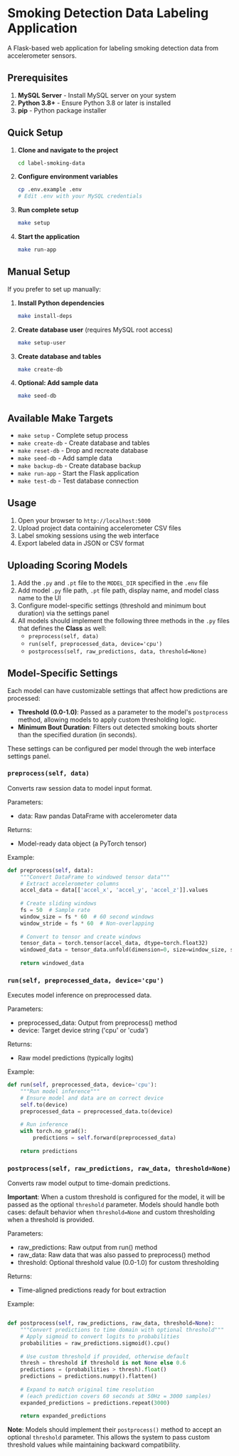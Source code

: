 # Smoking Detection Data Labeling Application

A Flask-based web application for labeling smoking detection data from accelerometer sensors.

## Prerequisites

1. **MySQL Server** - Install MySQL server on your system
2. **Python 3.8+** - Ensure Python 3.8 or later is installed
3. **pip** - Python package installer

## Quick Setup

1. **Clone and navigate to the project**
   ```bash
   cd label-smoking-data
   ```

2. **Configure environment variables**
   ```bash
   cp .env.example .env
   # Edit .env with your MySQL credentials
   ```

3. **Run complete setup**
   ```bash
   make setup
   ```

4. **Start the application**
   ```bash
   make run-app
   ```

## Manual Setup

If you prefer to set up manually:

1. **Install Python dependencies**
   ```bash
   make install-deps
   ```

2. **Create database user** (requires MySQL root access)
   ```bash
   make setup-user
   ```

3. **Create database and tables**
   ```bash
   make create-db
   ```

4. **Optional: Add sample data**
   ```bash
   make seed-db
   ```

## Available Make Targets

- `make setup` - Complete setup process
- `make create-db` - Create database and tables
- `make reset-db` - Drop and recreate database
- `make seed-db` - Add sample data
- `make backup-db` - Create database backup
- `make run-app` - Start the Flask application
- `make test-db` - Test database connection

## Usage

1. Open your browser to `http://localhost:5000`
2. Upload project data containing accelerometer CSV files
3. Label smoking sessions using the web interface
4. Export labeled data in JSON or CSV format

## Uploading Scoring Models


1. Add the `.py` and `.pt` file to the `MODEL_DIR` specified in the `.env` file
2. Add model `.py` file path, `.pt` file path, display name, and model class name to the UI 
3. Configure model-specific settings (threshold and minimum bout duration) via the settings panel
4. All models should implement the following three methods in the `.py` files that defines the **Class** as well:
   - `preprocess(self, data)`
   - `run(self, preprocessed_data, device='cpu')`
   - `postprocess(self, raw_predictions, data, threshold=None)`

## Model-Specific Settings

Each model can have customizable settings that affect how predictions are processed:

- **Threshold (0.0-1.0)**: Passed as a parameter to the model's `postprocess` method, allowing models to apply custom thresholding logic.
- **Minimum Bout Duration**: Filters out detected smoking bouts shorter than the specified duration (in seconds).

These settings can be configured per model through the web interface settings panel.



### `preprocess(self, data)`


Converts raw session data to model input format.


Parameters: 
   - data: Raw pandas DataFrame with accelerometer data


Returns: 
   - Model-ready data object (a PyTorch tensor)

Example:
``` python
def preprocess(self, data):
    """Convert DataFrame to windowed tensor data"""
    # Extract accelerometer columns
    accel_data = data[['accel_x', 'accel_y', 'accel_z']].values
    
    # Create sliding windows
    fs = 50  # Sample rate
    window_size = fs * 60  # 60 second windows
    window_stride = fs * 60  # Non-overlapping
    
    # Convert to tensor and create windows
    tensor_data = torch.tensor(accel_data, dtype=torch.float32)
    windowed_data = tensor_data.unfold(dimension=0, size=window_size, step=window_stride)
    
    return windowed_data
```

### `run(self, preprocessed_data, device='cpu')`

Executes model inference on preprocessed data.


Parameters: 
   - preprocessed_data: Output from preprocess() method
   - device: Target device string ('cpu' or 'cuda')

Returns:
   - Raw model predictions (typically logits)

Example:
```python 
def run(self, preprocessed_data, device='cpu'):
    """Run model inference"""
    # Ensure model and data are on correct device
    self.to(device)
    preprocessed_data = preprocessed_data.to(device)
    
    # Run inference
    with torch.no_grad():
        predictions = self.forward(preprocessed_data)
    
    return predictions
```

### `postprocess(self, raw_predictions, raw_data, threshold=None)`
Converts raw model output to time-domain predictions.

**Important**: When a custom threshold is configured for the model, it will be passed as the optional `threshold` parameter. Models should handle both cases: default behavior when `threshold=None` and custom thresholding when a threshold is provided.

Parameters:
   - raw_predictions: Raw output from run() method
   - raw_data: Raw data that was also passed to preprocess() method  
   - threshold: Optional threshold value (0.0-1.0) for custom thresholding

Returns:
   - Time-aligned predictions ready for bout extraction

Example:
``` python 

def postprocess(self, raw_predictions, raw_data, threshold=None):
    """Convert predictions to time domain with optional threshold"""
    # Apply sigmoid to convert logits to probabilities
    probabilities = raw_predictions.sigmoid().cpu()
    
    # Use custom threshold if provided, otherwise default
    thresh = threshold if threshold is not None else 0.6
    predictions = (probabilities > thresh).float()
    predictions = predictions.numpy().flatten()
    
    # Expand to match original time resolution
    # (each prediction covers 60 seconds at 50Hz = 3000 samples)
    expanded_predictions = predictions.repeat(3000)
    
    return expanded_predictions

```

**Note**: Models should implement their `postprocess()` method to accept an optional `threshold` parameter. This allows the system to pass custom threshold values while maintaining backward compatibility.